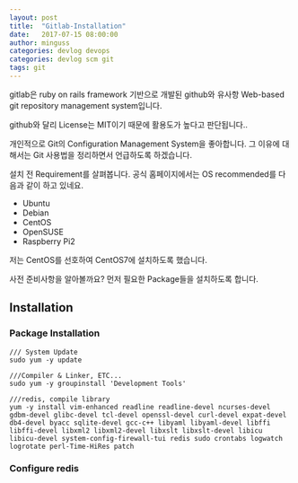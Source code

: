 ```yaml
---
layout: post
title:  "Gitlab-Installation"
date:   2017-07-15 08:00:00
author: minguss
categories: devlog devops
categories: devlog scm git
tags: git
---
```


gitlab은 ruby on rails framework 기반으로 개발된 github와 유사항 Web-based git repository management system입니다.

github와 달리 License는 MIT이기 때문에 활용도가 높다고 판단됩니다..

개인적으로 Git의 Configuration Management System을 좋아합니다. 그 이유에 대해서는 Git 사용법을 정리하면서 언급하도록 하겠습니다.

설치 전 Requirement를 살펴봅니다.
공식 홈페이지에서는 OS recommended를 다음과 같이 하고 있네요.

  - Ubuntu
  - Debian
  - CentOS
  - OpenSUSE
  - Raspberry Pi2

저는 CentOS를 선호하여 CentOS7에 설치하도록 했습니다. 

사전 준비사항을 알아볼까요?
먼저 필요한 Package들을 설치하도록 합니다.

## Installation
### Package Installation

```
/// System Update
sudo yum -y update

///Compiler & Linker, ETC... 
sudo yum -y groupinstall 'Development Tools'

///redis, compile library 
yum -y install vim-enhanced readline readline-devel ncurses-devel gdbm-devel glibc-devel tcl-devel openssl-devel curl-devel expat-devel db4-devel byacc sqlite-devel gcc-c++ libyaml libyaml-devel libffi libffi-devel libxml2 libxml2-devel libxslt libxslt-devel libicu libicu-devel system-config-firewall-tui redis sudo crontabs logwatch logrotate perl-Time-HiRes patch
```

### Configure redis

